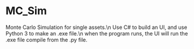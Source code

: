 # MC_Sim
Monte Carlo Simulation for single assets.\n
Use C# to build an UI, and use Python 3 to make an .exe file.\n
when the program runs, the UI will run the .exe file compile from the .py file.
